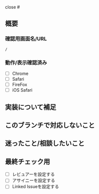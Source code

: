 close #

## 概要

### 確認用画面名/URL
`/`

### 動作/表示確認済み
- [ ] Chrome
- [ ] Safari
- [ ] FireFox
- [ ] iOS Safari

## 実装について補足


## このブランチで対応しないこと


## 迷ったこと/相談したいこと


## 最終チェック用
- [ ] レビュアーを設定する
- [ ] アサイニーを設定する
- [ ] Linked Issueを設定する
